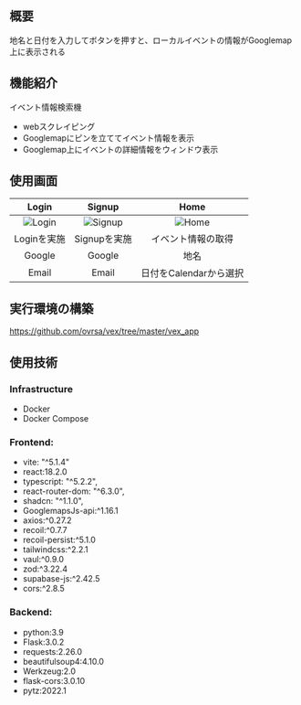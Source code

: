 ## 概要 
地名と日付を入力してボタンを押すと、ローカルイベントの情報がGooglemap上に表示される

## 機能紹介
イベント情報検索機
- webスクレイピング
- Googlemapにピンを立ててイベント情報を表示
- Googlemap上にイベントの詳細情報をウィンドウ表示


## 使用画面
| Login | Signup | Home |
| :---: | :---: | :---: |
| ![Login](public/app_images/Login.jpg) | ![Signup](public/app_images/Signup.jpg) | ![Home](public/app_images/Home.jpg) |
| Loginを実施 | Signupを実施 | イベント情報の取得 |
| Google | Google | 地名 |
| Email | Email | 日付をCalendarから選択 |

## 実行環境の構築
https://github.com/ovrsa/vex/tree/master/vex_app

## 使用技術
### Infrastructure
- Docker
- Docker Compose

### Frontend:
- vite: "^5.1.4"
- react:18.2.0
- typescript: "^5.2.2",
- react-router-dom: "^6.3.0",
- shadcn: "^1.1.0",
- GooglemapsJs-api:^1.16.1
- axios:^0.27.2
- recoil:^0.7.7
- recoil-persist:^5.1.0
- tailwindcss:^2.2.1
- vaul:^0.9.0
- zod:^3.22.4
- supabase-js:^2.42.5
- cors:^2.8.5

### Backend:
- python:3.9
- Flask:3.0.2
- requests:2.26.0
- beautifulsoup4:4.10.0
- Werkzeug:2.0
- flask-cors:3.0.10
- pytz:2022.1
